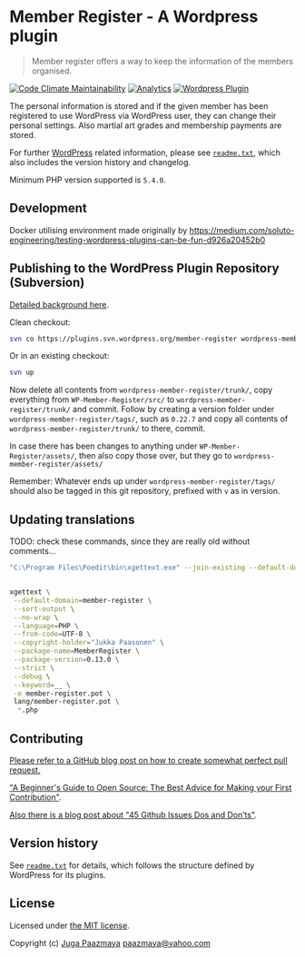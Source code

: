 # Member Register - A Wordpress plugin

> Member register offers a way to keep the information of the members organised.

[![Code Climate Maintainability](https://api.codeclimate.com/v1/badges/2e1da8a17b8f699848e7/maintainability)](https://codeclimate.com/github/paazmaya/WP-Member-Register/maintainability)
[![Analytics](https://ga-beacon.appspot.com/UA-2643697-15/wp-member-register/index?flat-gif)](https://github.com/igrigorik/ga-beacon)
[![Wordpress Plugin](https://img.shields.io/wordpress/plugin/r/member-register.svg?style=flat-square)](https://wordpress.org/plugins/member-register/)

The personal information is stored and if the given member has been registered to use
WordPress via WordPress user, they can change their personal settings.
Also martial art grades and membership payments are stored.

For further [WordPress](https://wordpress.org/) related information,
please see [`readme.txt`](./readme.txt),
which also includes the version history and changelog.

Minimum PHP version supported is `5.4.0`.

## Development

Docker utilising environment made originally by
https://medium.com/soluto-engineering/testing-wordpress-plugins-can-be-fun-d926a20452b0


## Publishing to the WordPress Plugin Repository (Subversion)

[Detailed background here](https://developer.wordpress.org/plugins/wordpress-org/how-to-use-subversion/).

Clean checkout:

```sh
svn co https://plugins.svn.wordpress.org/member-register wordpress-member-register
```

Or in an existing checkout:

```sh
svn up
```

Now delete all contents from `wordpress-member-register/trunk/`, copy everything from `WP-Member-Register/src/` to `wordpress-member-register/trunk/` and commit.
Follow by creating a version folder under `wordpress-member-register/tags/`, such as `0.22.7` and copy all contents of `wordpress-member-register/trunk/` to there, commit.

In case there has been changes to anything under `WP-Member-Register/assets/`, then also copy those over,
but they go to `wordpress-member-register/assets/`

Remember: Whatever ends up under `wordpress-member-register/tags/` should also be tagged in this git repository, prefixed with `v` as in version.

## Updating translations

TODO: check these commands, since they are really old without comments...

```sh
"C:\Program Files\Poedit\bin\xgettext.exe" --join-existing --default-domain=member-register --indent --sort-output --no-wrap --language=PHP --from-code=UTF-8 --copyright-holder="Jukka Paasonen" --package-name=MemberRegister --package-version=0.6.0 --strict --debug --keyword=__  member-forum.php member-functions.php member-install.php member-register.php member-club.php member-member.php


xgettext \
 --default-domain=member-register \
 --sort-output \
 --no-wrap \
 --language=PHP \
 --from-code=UTF-8 \
 --copyright-holder="Jukka Paasonen" \
 --package-name=MemberRegister \
 --package-version=0.13.0 \
 --strict \
 --debug \
 --keyword=__ \
 -o member-register.pot \
 lang/member-register.pot \
  *.php
```


## Contributing

[Please refer to a GitHub blog post on how to create somewhat perfect pull request.](https://github.com/blog/1943-how-to-write-the-perfect-pull-request "How to write the perfect pull request")

["A Beginner's Guide to Open Source: The Best Advice for Making your First Contribution"](http://www.erikaheidi.com/blog/a-beginners-guide-to-open-source-the-best-advice-for-making-your-first-contribution/).

[Also there is a blog post about "45 Github Issues Dos and Don’ts"](https://davidwalsh.name/45-github-issues-dos-donts).

## Version history

See [`readme.txt`](./readme.txt) for details, which follows the structure defined by WordPress for its plugins.

## License

Licensed under [the MIT license](http://opensource.org/licenses/MIT).

Copyright (c) [Juga Paazmaya](https://paazmaya.fi) <paazmaya@yahoo.com>
